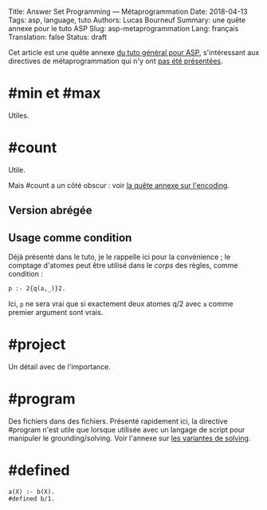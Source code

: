 Title: Answer Set Programming — Métaprogrammation
Date: 2018-04-13
Tags: asp, language, tuto
Authors: Lucas Bourneuf
Summary: une quête annexe pour le tuto ASP
Slug: asp-metaprogrammation
Lang: français
Translation: false
Status: draft

Cet article est une quête annexe [du tuto général pour ASP]({filename}/articles/asp-tuto.mkd),
s'intéressant aux directives de métaprogrammation qui n'y ont [pas été présentées]({filename}/articles/asp-tuto.mkd#Mtaprogrammation).


# #min et #max
Utiles.




# #count
Utile.

Mais #count a un côté obscur : voir [la quête annexe sur l'encoding]({filename}/articles/asp-encodings.mkd#count).

## Version abrégée


## Usage comme condition
Déjà présenté dans le tuto, je le rappelle ici pour la convénience ;
le comptage d'atomes peut être utilisé dans le *corps* des règles, comme condition :

```asp
p :- 2{q(a,_)}2.
```

Ici, `p` ne sera vrai que si exactement deux atomes q/2 avec `a` comme premier argument sont vrais.




# #project
Un détail avec de l'importance.




# #program
Des fichiers dans des fichiers.
Présenté rapidement ici, la directive #program n'est utile que lorsque utilisée avec un langage de script pour manipuler le grounding/solving.
Voir l'annexe sur [les variantes de solving]({filename}/articles/asp-solving-variants.mkd).


# #defined

```
a(X) :- b(X).
#defined b/1.
```
